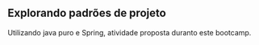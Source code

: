## Explorando padrões de projeto

Utilizando java puro e Spring, atividade proposta duranto este bootcamp.
